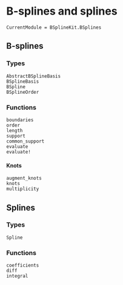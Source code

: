# B-splines and splines

```@meta
CurrentModule = BSplineKit.BSplines
```

## B-splines

### Types

```@docs
AbstractBSplineBasis
BSplineBasis
BSpline
BSplineOrder
```

### Functions

```@docs
boundaries
order
length
support
common_support
evaluate
evaluate!
```

#### Knots

```@docs
augment_knots
knots
multiplicity
```

## Splines

### Types

```@docs
Spline
```

### Functions

```@docs
coefficients
diff
integral
```

